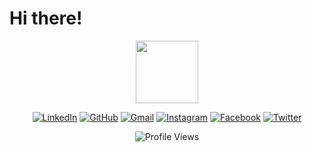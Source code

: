 # Hi there!

<div id="header" align="center">
  <img src="https://i.giphy.com/media/v1.Y2lkPTc5MGI3NjExYWUzdXEzanR4Z3kyN2NjanUwZHl6ZG55MzdldzM4a2FwMmpvYXJxZSZlcD12MV9pbnRlcm5hbF9naWZfYnlfaWQmY3Q9cw/HEPwfdu6T6svpPE1eN/giphy.gif" width="100"/>

 
</div>



<div id="badges" align="center">

[![LinkedIn](https://upload.wikimedia.org/wikipedia/commons/0/01/LinkedIn_Logo.svg)](https://www.linkedin.com/in/yourprofile)
[![GitHub](https://upload.wikimedia.org/wikipedia/commons/9/91/Octicons-mark-github.svg)](https://github.com/Ezzeldien495)
[![Gmail](https://upload.wikimedia.org/wikipedia/commons/4/4c/Gmail_Icon.svg)](mailto:youremail@gmail.com)
[![Instagram](https://upload.wikimedia.org/wikipedia/commons/a/a5/Instagram_icon.png)](https://www.instagram.com/yourprofile)
[![Facebook](https://upload.wikimedia.org/wikipedia/commons/5/51/Facebook_f_logo_%282019%29.svg)](https://www.facebook.com/yourprofile)
[![Twitter](https://upload.wikimedia.org/wikipedia/en/thumb/6/60/Twitter_bird_logo_2012.svg/2048px-Twitter_bird_logo_2012.svg.png)](https://twitter.com/yourprofile)


![Profile Views](https://komarev.com/ghpvc/?username=yourusername)

</div>
